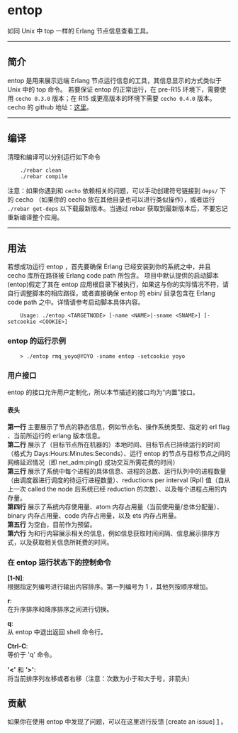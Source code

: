 
# entop


如同 Unix 中 top 一样的 Erlang 节点信息查看工具。


----------


## 简介

entop 是用来展示远端 Erlang 节点运行信息的工具，其信息显示的方式类似于 Unix 中的 top 命令。
若要保证 entop 的正常运行，在 pre-R15 环境下，需要使用 `cecho 0.3.0` 版本；在 R15 或更高版本的环境下需要 `cecho 0.4.0` 版本。
cecho 的 github 地址：[这里](http://www.github.com/mazenharake/cecho)。

----------


## 编译
清理和编译可以分别运行如下命令

```
    ./rebar clean
    ./rebar compile
```

注意：如果你遇到和 `cecho` 依赖相关的问题，可以手动创建符号链接到 `deps/` 下的 cecho （如果你的 cecho 放在其他目录也可以进行类似操作），或者运行 `./rebar get-deps` 以下载最新版本。当通过 rebar 获取到最新版本后，不要忘记重新编译整个应用。


----------


## 用法

若想成功运行 entop ，首先要确保 Erlang 已经安装到你的系统之中，并且 cecho 库所在路径被 Erlang code path 所包含。
项目中默认提供的启动脚本(entop)假定了其在 entop 应用根目录下被执行，如果这与你的实际情况不符，请自行调整脚本的相应路径，或者直接确保 entop 的 ebin/ 目录包含在 Erlang code path 之中。详情请参考启动脚本具体内容。

```
    Usage: ./entop <TARGETNODE> [-name <NAME>|-sname <SNAME>] [-setcookie <COOKIE>]
```

### entop 的运行示例

```
    > ./entop rmq_yoyo@YOYO -sname entop -setcookie yoyo
```

### 用户接口

entop 的接口允许用户定制化，所以本节描述的接口均为“内置”接口。

#### 表头

**第一行** 主要展示了节点的静态信息，例如节点名、操作系统类型、指定的 erl flag 、当前所运行的 erlang 版本信息。  
**第二行** 展示了（目标节点所在机器的）本地时间、目标节点已持续运行的时间（格式为 Days:Hours:Minutes:Seconds）、运行 entop 的节点与目标节点之间的网络延迟情况（即 net_adm:ping() 成功交互所需花费的时间）  
**第三行** 展示了系统中每个进程的具体信息、进程的总数、运行队列中的进程数量（由调度器进行调度的待运行进程数量）、reductions per interval (RpI) 值（自从上一次 called the node 后系统已经 reduction 的次数）、以及每个进程占用的内存量。  
**第四行** 展示了系统内存使用量、atom 内存占用量（当前使用量/总体分配量）、binary 内存占用量、code 内存占用量，以及 ets 内存占用量。  
**第五行** 为空白，目前作为预留。  
**第六行** 为和行内容展示相关的信息，例如信息获取时间间隔、信息展示排序方式，以及获取相关信息所耗费的时间。  

### 在 entop 运行状态下的控制命令

**[1-N]**:   
根据指定列编号进行输出内容排序。第一列编号为 1 ，其他列按顺序增加。  
    
**r**:  
在升序排序和降序排序之间进行切换。  

**q**:  
从 entop 中退出返回 shell 命令行。  

**Ctrl-C**:  
等价于 'q' 命令。  

**'<'** 和 **'>'**:  
将当前排序列左移或者右移（注意：次数为小于和大于号，非箭头）  

贡献
----------
如果你在使用 entop 中发现了问题，可以在这里进行反馈 [create an issue] [1] 。

[1]: http://github.com/moooofly/entop/issues "entop issues"

